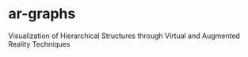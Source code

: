 # ar-graphs
Visualization of Hierarchical Structures through Virtual and Augmented Reality Techniques
